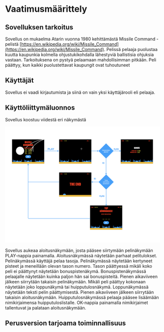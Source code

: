 # Vaatimusmäärittely

## Sovelluksen tarkoitus

Sovellus on mukaelma Atarin vuonna 1980 kehittämästä Missile Command -pelistä [https://en.wikipedia.org/wiki/Missile_Command](https://en.wikipedia.org/wiki/Missile_Command). Pelissä pelaaja puolustaa kuutta kaupunkia kolmella ohjustukikohdalla lähestyviä ballistisia ohjuksia vastaan. Tarkoituksena on pystyä pelaamaan mahdollisimman pitkään. Peli päättyy, kun kaikki puolustettavat kaupungit ovat tuhoutuneet

## Käyttäjät

Sovellus ei vaadi kirjautumista ja siinä on vain yksi käyttäjärooli eli pelaaja.

## Käyttöliittymäluonnos

Sovellus koostuu viidestä eri näkymästä

![Käyttöliittymäluonnos](https://github.com/majormalfunk/otm-harjoitustyo/blob/master/dokumentaatio/kayttoliittymaluonnos.png)

Sovellus aukeaa aloitusnäkymään, josta pääsee siirtymään pelinäkymään PLAY-nappia painamalla. Aloitusnäkymässä näytetään parhaat pelitulokset. Pelinäkymässä käyttäjä pelaa tasoja. Pelinäkymässä näytetään kertyneet pisteet ja meneillään olevan tason numero. Tason päättyessä mikäli koko peli ei päättynyt näytetään bonuspistenäkymä. Bonuspistenäkymässä pelaajalle näytetään kuinka paljon hän sai bonuspisteitä. Pienen aikaviiveen jälkeen siirrytään takaisin pelinäkymään. Mikäli peli päättyy kokonaan näytetään joko loppunäkymä tai huipputulosnäkymä. Loppunäkymässä näytetään teksti pelin päättymisestä. Pienen aikaviiveen jälkeen siirrytään takaisin aloitusnäkymään. Huipputulosnäkymässä pelaaja pääsee lisäämään nimikirjaimensa huipputuloslistalle. OK-nappia painamalla nimikirjaimet tallentuvat ja palataan aloitusnäkymään.

## Perusversion tarjoama toiminnallisuus

